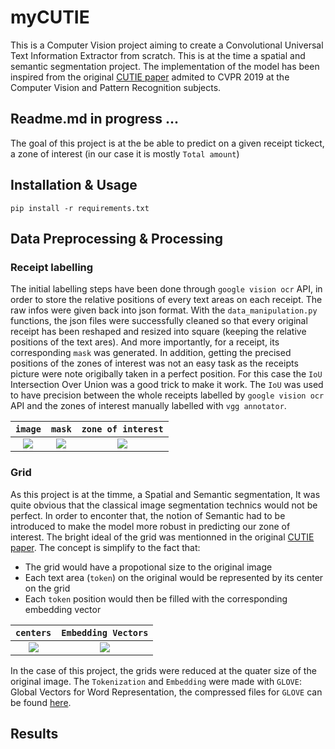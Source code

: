 # myCUTIE
This is a Computer Vision project aiming to create a Convolutional Universal Text Information Extractor from scratch. This is at the time a spatial and semantic segmentation project. The implementation of the model has been inspired from the original  [CUTIE paper](https://arxiv.org/abs/1903.12363v4) admited to CVPR 2019 at the Computer Vision and Pattern Recognition subjects.

## Readme.md in progress ...

The goal of this project is at the be able to predict on a given receipt tickect, a zone of interest (in our case it is mostly `Total amount`)

## Installation & Usage

```
pip install -r requirements.txt
```

## Data Preprocessing & Processing

### Receipt labelling

The initial labelling steps have been done through `google vision ocr` API, in order to store the relative positions of every text areas on each receipt. The raw infos were given back into json format.
With the `data_manipulation.py` functions, the json files were successfully cleaned so that every original receipt has been reshaped and resized into square (keeping the relative positions of the text ares). And more importantly, for a receipt, its corresponding `mask` was generated.
In addition, getting the precised positions of the zones of interest was not an easy task as the receipts picture were note origibally taken in a perfect position. For this case the `IoU` Intersection Over Union was a good trick to make it work. The `IoU` was used to have precision between the whole receipts labelled by `google vision ocr` API and the zones of interest manually labelled with `vgg annotator`.



  
  `image`             |  `mask`             |  `zone of interest`
:-------------------------:|:-------------------------:|:-------------------------:
![](https://github.com/IsmaelMekene/meteor-CUTIE/blob/main/data/1087img.png)  |  ![](https://github.com/IsmaelMekene/meteor-CUTIE/blob/main/data/1087mask.png)  |  ![](https://github.com/IsmaelMekene/meteor-CUTIE/blob/main/data/over1087.png)


### Grid

As this project is at the timme, a Spatial and Semantic segmentation, It was quite obvious that the classical image segmentation technics would not be perfect. In order to enconter that, the notion of Semantic had to be introduced to make the model more robust in predicting our zone of interest.
The bright ideal of the grid was mentionned in the original  [CUTIE paper](https://arxiv.org/abs/1903.12363v4). The concept is simplify to the fact that:
- The grid would have a propotional size to the original image
- Each text area (`token`) on the original would be represented by its center on the grid
- Each `token` position would then be filled with the corresponding embedding vector


`centers`             |  `Embedding Vectors`
:-------------------------:|:-------------------------:
![](https://github.com/IsmaelMekene/meteor-CUTIE/blob/main/data/centergrid.png)  |  ![](https://github.com/IsmaelMekene/meteor-CUTIE/blob/main/data/griddotshow.png)

In the case of this project, the grids were reduced at the quater size of the original image. The `Tokenization` and `Embedding` were made with `GLOVE`: Global Vectors for Word Representation, the compressed files for `GLOVE` can be found [here](https://nlp.stanford.edu/projects/glove/).


## Results
